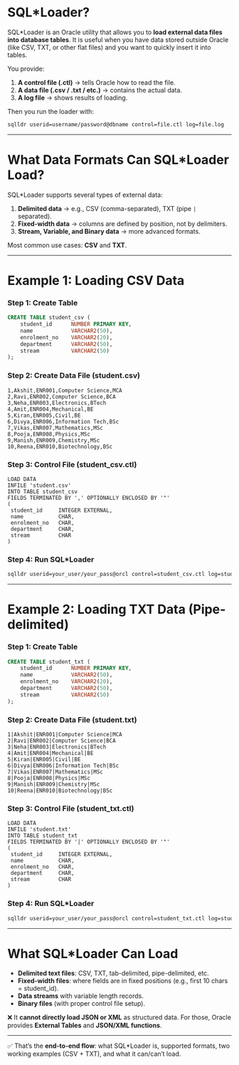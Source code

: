 # **SQL\*Loader?**

SQL\*Loader is an Oracle utility that allows you to **load external data files into database tables**. It is useful when you have data stored outside Oracle (like CSV, TXT, or other flat files) and you want to quickly insert it into tables.

You provide:

1. **A control file (.ctl)** → tells Oracle how to read the file.
2. **A data file (.csv / .txt / etc.)** → contains the actual data.
3. **A log file** → shows results of loading.

Then you run the loader with:

```bash
sqlldr userid=username/password@dbname control=file.ctl log=file.log
```

---

# **What Data Formats Can SQL\*Loader Load?**

SQL\*Loader supports several types of external data:

1. **Delimited data** → e.g., CSV (comma-separated), TXT (pipe `|` separated).
2. **Fixed-width data** → columns are defined by position, not by delimiters.
3. **Stream, Variable, and Binary data** → more advanced formats.

Most common use cases: **CSV** and **TXT**.

---

# **Example 1: Loading CSV Data**

### Step 1: Create Table

```sql
CREATE TABLE student_csv (
    student_id      NUMBER PRIMARY KEY,
    name            VARCHAR2(50),
    enrolment_no    VARCHAR2(20),
    department      VARCHAR2(50),
    stream          VARCHAR2(50)
);
```

### Step 2: Create Data File (student.csv)

```csv
1,Akshit,ENR001,Computer Science,MCA
2,Ravi,ENR002,Computer Science,BCA
3,Neha,ENR003,Electronics,BTech
4,Amit,ENR004,Mechanical,BE
5,Kiran,ENR005,Civil,BE
6,Divya,ENR006,Information Tech,BSc
7,Vikas,ENR007,Mathematics,MSc
8,Pooja,ENR008,Physics,MSc
9,Manish,ENR009,Chemistry,MSc
10,Reena,ENR010,Biotechnology,BSc
```

### Step 3: Control File (student\_csv.ctl)

```ctl
LOAD DATA
INFILE 'student.csv'
INTO TABLE student_csv
FIELDS TERMINATED BY ',' OPTIONALLY ENCLOSED BY '"'
(
 student_id     INTEGER EXTERNAL,
 name           CHAR,
 enrolment_no   CHAR,
 department     CHAR,
 stream         CHAR
)
```

### Step 4: Run SQL\*Loader

```bash
sqlldr userid=your_user/your_pass@orcl control=student_csv.ctl log=student_csv.log
```

---

# **Example 2: Loading TXT Data (Pipe-delimited)**

### Step 1: Create Table

```sql
CREATE TABLE student_txt (
    student_id      NUMBER PRIMARY KEY,
    name            VARCHAR2(50),
    enrolment_no    VARCHAR2(20),
    department      VARCHAR2(50),
    stream          VARCHAR2(50)
);
```

### Step 2: Create Data File (student.txt)

```
1|Akshit|ENR001|Computer Science|MCA
2|Ravi|ENR002|Computer Science|BCA
3|Neha|ENR003|Electronics|BTech
4|Amit|ENR004|Mechanical|BE
5|Kiran|ENR005|Civil|BE
6|Divya|ENR006|Information Tech|BSc
7|Vikas|ENR007|Mathematics|MSc
8|Pooja|ENR008|Physics|MSc
9|Manish|ENR009|Chemistry|MSc
10|Reena|ENR010|Biotechnology|BSc
```

### Step 3: Control File (student\_txt.ctl)

```ctl
LOAD DATA
INFILE 'student.txt'
INTO TABLE student_txt
FIELDS TERMINATED BY '|' OPTIONALLY ENCLOSED BY '"'
(
 student_id     INTEGER EXTERNAL,
 name           CHAR,
 enrolment_no   CHAR,
 department     CHAR,
 stream         CHAR
)
```

### Step 4: Run SQL\*Loader

```bash
sqlldr userid=your_user/your_pass@orcl control=student_txt.ctl log=student_txt.log
```

---

# **What SQL\*Loader Can Load**

* **Delimited text files**: CSV, TXT, tab-delimited, pipe-delimited, etc.
* **Fixed-width files**: where fields are in fixed positions (e.g., first 10 chars = student\_id).
* **Data streams** with variable length records.
* **Binary files** (with proper control file setup).

❌ It **cannot directly load JSON or XML** as structured data. For those, Oracle provides **External Tables** and **JSON/XML functions**.

---

✅ That’s the **end-to-end flow**: what SQL\*Loader is, supported formats, two working examples (CSV + TXT), and what it can/can’t load.